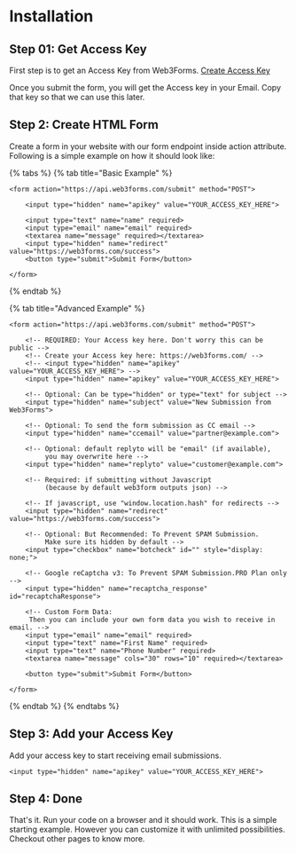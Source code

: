 # Installation

## Step 01: Get Access Key

First step is to get an Access Key from Web3Forms. [Create Access Key](https://web3forms.com/#start)

Once you submit the form, you will get the Access key in your Email. Copy that key so that we can use this later.

## Step 2: Create HTML Form

Create a form in your website with our form endpoint inside action attribute. Following is a simple example on how it should look like:

{% tabs %}
{% tab title="Basic Example" %}
```markup
<form action="https://api.web3forms.com/submit" method="POST">

    <input type="hidden" name="apikey" value="YOUR_ACCESS_KEY_HERE">

    <input type="text" name="name" required>
    <input type="email" name="email" required>
    <textarea name="message" required></textarea>
    <input type="hidden" name="redirect" value="https://web3forms.com/success">
    <button type="submit">Submit Form</button>

</form>
```
{% endtab %}

{% tab title="Advanced Example" %}
```markup
<form action="https://api.web3forms.com/submit" method="POST">

    <!-- REQUIRED: Your Access key here. Don't worry this can be public -->
    <!-- Create your Access key here: https://web3forms.com/ -->
    <!-- <input type="hidden" name="apikey" value="YOUR_ACCESS_KEY_HERE"> -->
    <input type="hidden" name="apikey" value="YOUR_ACCESS_KEY_HERE">

    <!-- Optional: Can be type="hidden" or type="text" for subject -->
    <input type="hidden" name="subject" value="New Submission from Web3Forms">

    <!-- Optional: To send the form submission as CC email -->
    <input type="hidden" name="ccemail" value="partner@example.com">

    <!-- Optional: default replyto will be "email" (if available), 
         you may overwrite here -->
    <input type="hidden" name="replyto" value="customer@example.com">

    <!-- Required: if submitting without Javascript 
         (because by default web3form outputs json) -->

    <!-- If javascript, use "window.location.hash" for redirects -->
    <input type="hidden" name="redirect" value="https://web3forms.com/success">

    <!-- Optional: But Recommended: To Prevent SPAM Submission. 
         Make sure its hidden by default -->
    <input type="checkbox" name="botcheck" id="" style="display: none;">

    <!-- Google reCaptcha v3: To Prevent SPAM Submission.PRO Plan only -->
    <input type="hidden" name="recaptcha_response" id="recaptchaResponse">

    <!-- Custom Form Data: 
     Then you can include your own form data you wish to receive in email. -->
    <input type="email" name="email" required>
    <input type="text" name="First Name" required>
    <input type="text" name="Phone Number" required>
    <textarea name="message" cols="30" rows="10" required></textarea>

    <button type="submit">Submit Form</button>

</form>
```
{% endtab %}
{% endtabs %}

## Step 3: Add your Access Key

Add your access key to start receiving email submissions.

```markup
<input type="hidden" name="apikey" value="YOUR_ACCESS_KEY_HERE">
```

## Step 4: Done

That's it. Run your code on a browser and it should work. This is a simple starting example. However you can customize it with unlimited possibilities. Checkout other pages to know more.

